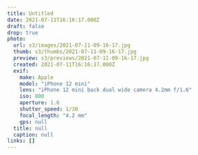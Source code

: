 ```yaml
---
title: Untitled
date: 2021-07-11T16:16:17.000Z
draft: false
drop: true
photo:
  url: s3/images/2021-07-11-09-16-17.jpg
  thumb: s3/thumbs/2021-07-11-09-16-17.jpg
  preview: s3/previews/2021-07-11-09-16-17.jpg
  created: 2021-07-11T16:16:17.000Z
  exif:
    make: Apple
    model: "iPhone 12 mini"
    lens: "iPhone 12 mini back dual wide camera 4.2mm f/1.6"
    iso: 800
    aperture: 1.6
    shutter_speed: 1/30
    focal_length: "4.2 mm"
    gps: null
  title: null
  caption: null
links: []
---
```

